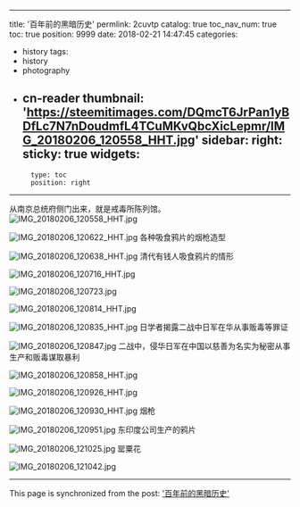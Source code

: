 
---
title: '百年前的黑暗历史'
permlink: 2cuvtp
catalog: true
toc_nav_num: true
toc: true
position: 9999
date: 2018-02-21 14:47:45
categories:
- history
tags:
- history
- photography
- cn-reader
thumbnail: 'https://steemitimages.com/DQmcT6JrPan1yBDfLc7N7nDoudmfL4TCuMKvQbcXicLepmr/IMG_20180206_120558_HHT.jpg'
sidebar:
    right:
        sticky: true
widgets:
    -
        type: toc
        position: right
---


从南京总统府侧门出来，就是戒毒所陈列馆。
![IMG_20180206_120558_HHT.jpg](https://steemitimages.com/DQmcT6JrPan1yBDfLc7N7nDoudmfL4TCuMKvQbcXicLepmr/IMG_20180206_120558_HHT.jpg)

![IMG_20180206_120622_HHT.jpg](https://steemitimages.com/DQmetoLWHH43pxwEVQMQURpVjeLoB3UqPMYFbW3WqKFrhXx/IMG_20180206_120622_HHT.jpg)
各种吸食鸦片的烟枪造型

![IMG_20180206_120638_HHT.jpg](https://steemitimages.com/DQmfGsjaobdNaC1bw5i2JDwZm8NhweM7uZXKZbLEu5aRXmo/IMG_20180206_120638_HHT.jpg)
清代有钱人吸食鸦片的情形

![IMG_20180206_120716_HHT.jpg](https://steemitimages.com/DQmRorETNkcxmH9rq65eALdEoCDi4odJJYK3SCX9GhCG8n1/IMG_20180206_120716_HHT.jpg)

![IMG_20180206_120723.jpg](https://steemitimages.com/DQmfR7Viks3R4biaDrPAtXnGVbVqL6rtsaJoNgoNL7d45cs/IMG_20180206_120723.jpg)

![IMG_20180206_120814_HHT.jpg](https://steemitimages.com/DQmSwdsSe14vCM9iTxzHNWz22ZSf9pmtu6FdfEfhggwQ5g5/IMG_20180206_120814_HHT.jpg)

![IMG_20180206_120835_HHT.jpg](https://steemitimages.com/DQmTgr3ihHQioj5QZuYBYNAZUNmehdSNFVQotroYiDLwc8y/IMG_20180206_120835_HHT.jpg)
日学者揭露二战中日军在华从事贩毒等罪证

![IMG_20180206_120847.jpg](https://steemitimages.com/DQmY8y58egrLYKt6tewJT7bvbhwjpkrkMPPZdpgamF7hJ68/IMG_20180206_120847.jpg)
二战中，侵华日军在中国以慈善为名实为秘密从事生产和贩毒谋取暴利

![IMG_20180206_120858_HHT.jpg](https://steemitimages.com/DQmSjwdkoCABRZaKMhpZQcHRV8FzJSuTLBF7LC5iToEsNxD/IMG_20180206_120858_HHT.jpg)

![IMG_20180206_120926_HHT.jpg](https://steemitimages.com/DQmXDyneABwBVDvrrUmES6fijzcPfbzDJigNwZKD9XsyZAN/IMG_20180206_120926_HHT.jpg)

![IMG_20180206_120930_HHT.jpg](https://steemitimages.com/DQmUsnDiGHSsC6hkZjr8JtfbvBzcJkSxsoxuTqM4MfXp4fo/IMG_20180206_120930_HHT.jpg)
烟枪

![IMG_20180206_120951.jpg](https://steemitimages.com/DQmcpNY53dbmgVXrL3H9hyZSWn7fh5cfUN88Bji3BRv1NqX/IMG_20180206_120951.jpg)
东印度公司生产的鸦片

![IMG_20180206_121025.jpg](https://steemitimages.com/DQmSxr1p7davmZNumZPJ4XpfFJHyeChxQoqVQjMGGmwEBZr/IMG_20180206_121025.jpg)
罂粟花

![IMG_20180206_121042.jpg](https://steemitimages.com/DQmTrJ8ibt1gh1eZ5a3XUh6EhnCNyPMaen1wHBPCNKvMy1i/IMG_20180206_121042.jpg)

- - -

This page is synchronized from the post: ['百年前的黑暗历史'](https://steemit.com/@rivalhw/2cuvtp)
